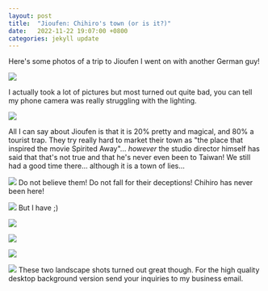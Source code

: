 ```yaml
---
layout: post
title:  "Jioufen: Chihiro's town (or is it?)"
date:   2022-11-22 19:07:00 +0800
categories: jekyll update
---
```


Here's some photos of a trip to Jioufen I went on with another German guy!

![](https://baitu.github.io/taiwan/assets/img/20221113_181526.jpg)

I actually took a lot of pictures but most turned out quite bad, you can tell my phone camera was really struggling with the lighting. 

![](https://baitu.github.io/taiwan/assets/img/20221113_172716.jpg)

All I can say about Jioufen is that it is 20% pretty and magical, and 80% a tourist trap. They try really hard to market their town as "the place that inspired the movie Spirited Away"... *however* the studio director himself has said that that's not true and that he's never even been to Taiwan! We still had a good time there... although it is a town of lies...

![](https://baitu.github.io/taiwan/assets/img/maxresdefault.jpeg)
Do not believe them! Do not fall for their deceptions! Chihiro has never been here!

![](https://baitu.github.io/taiwan/assets/img/20221113_172248.jpg)
But I have ;)

![](https://baitu.github.io/taiwan/assets/img/20221113_172345.jpg)

![](https://baitu.github.io/taiwan/assets/img/20221113_172900.jpg)

![](https://baitu.github.io/taiwan/assets/img/20221113_172024.jpg)

![](https://baitu.github.io/taiwan/assets/img/20221113_181041.jpg)
These two landscape shots turned out great though. For the high quality desktop background version send your inquiries to my business email.
